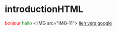 # introductionHTML<HTML>
<HEAD>
</BODY>
<FONT color= "red">
bonjour
</FONT>
<FONT color= "green">
  hello
  </FONT>
< IMG src="IMG-11">
  <A href="https://lyc-dumas-ales.ac-montpellier.fr/">lien vers google</A>
</BODY>
</html>
